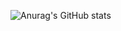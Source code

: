 ![Anurag's GitHub stats](https://github-readme-stats.vercel.app/api?username=Max634&show_icons=true&theme=highcontrast)
